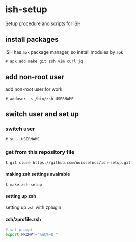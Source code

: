 # ish-setup
Setup procedure and scripts for iSH

## install packages
iSH has `apk` package manager, so install modules by `apk`

```console
# apk add make git zsh vim curl jq
```

## add non-root user
add non-root user for work

```console
# adduser -s /bin/zsh USERNAME
```

## switch user and set up

### switch user

```console
# su - USERNAME
```

### get from this repository file

```console
$ git clone https://github.com/noissefnoc/ish-setup.git
```

#### making zsh settings avairable

```console
$ make zsh-setup
```

#### setting up zsh
setting up `zsh` with zplugin


#### zsh/zprofile.zsh

```zsh
# set prompt
export PROMPT="%n@%~$ "
```

